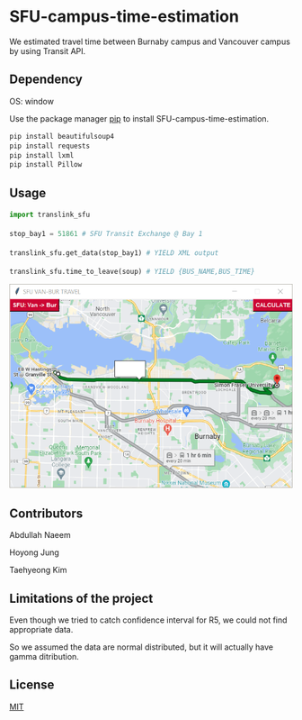 # SFU-campus-time-estimation

We estimated travel time between Burnaby campus and Vancouver campus by using Transit API.

## Dependency

OS: window

Use the package manager [pip](https://pip.pypa.io/en/stable/) to install SFU-campus-time-estimation.

```bash
pip install beautifulsoup4
pip install requests
pip install lxml
pip install Pillow
```

## Usage

```python
import translink_sfu

stop_bay1 = 51861 # SFU Transit Exchange @ Bay 1

translink_sfu.get_data(stop_bay1) # YIELD XML output

translink_sfu.time_to_leave(soup) # YIELD {BUS_NAME,BUS_TIME}
```

![](usage_eg.gif)

## Contributors
Abdullah Naeem

Hoyong Jung

Taehyeong Kim

## Limitations of the project
Even though we tried to catch confidence interval for R5, we could not find appropriate data.

So we assumed the data are normal distributed, but it will actually have gamma ditribution.

## License
[MIT](https://choosealicense.com/licenses/mit/)
